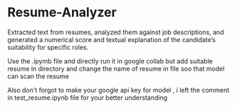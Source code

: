 # Resume-Analyzer
Extracted text from resumes, analyzed them against job descriptions, and generated a numerical score and textual explanation of the candidate’s suitability for specific roles.

Use the .ipymb file and directly run it in google collab but add suitable resume in directory and change the name of resume in file soo that model can scan the resume

Also don't forgot to make your google api key for model , i left the comment in test_resume.ipynb file for your better understanding